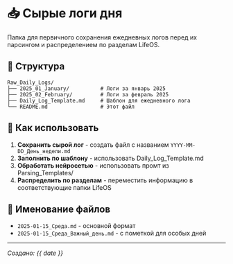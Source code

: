 # 📥 Сырые логи дня

Папка для первичного сохранения ежедневных логов перед их парсингом и распределением по разделам LifeOS.

## 📁 Структура

```
Raw_Daily_Logs/
├── 2025_01_January/          # Логи за январь 2025
├── 2025_02_February/         # Логи за февраль 2025
├── Daily_Log_Template.md     # Шаблон для ежедневного лога
└── README.md                 # Этот файл
```

## 🎯 Как использовать

1. **Сохранить сырой лог** - создать файл с названием `YYYY-MM-DD_День_недели.md`
2. **Заполнить по шаблону** - использовать Daily_Log_Template.md
3. **Обработать нейросетью** - использовать промт из Parsing_Templates/
4. **Распределить по разделам** - переместить информацию в соответствующие папки LifeOS

## 📝 Именование файлов

- `2025-01-15_Среда.md` - основной формат
- `2025-01-15_Среда_Важный_день.md` - с пометкой для особых дней

---
*Создано: {{ date }}*
